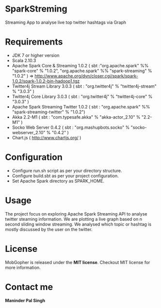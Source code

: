 SparkStreming
=============

Streaming App to analyse live top twitter hashtags via Graph

Requirements 
==============

- JDK 7 or higher version  
- Scala 2.10.3
- Apache Spark Core & Streaming 1.0.2 ( sbt :"org.apache.spark" %% "spark-core" % "1.0.2", "org.apache.spark" %% "spark-streaming" % "1.0.2" )  => http://www.apache.org/dyn/closer.cgi/spark/spark-1.0.2/spark-1.0.2-bin-hadoop1.tgz 
- Twitter4j Stream Library 3.0.3 ( sbt : "org.twitter4j" % "twitter4j-stream" % "3.0.3" )
- Twitter4j Core Library 3.0.3 ( sbt : "org.twitter4j" % "twitter4j-core" % "3.0.3" )
- Apache Spark Streaming Twitter 1.0.2 ( sbt : "org.apache.spark" %% "spark-streaming-twitter" % "1.0.2")
- Akka 2.2-M1 ( sbt : "com.typesafe.akka" % "akka-actor_2.10" % "2.2-M1" )
- Socko Web Server 0.4.2 ( sbt : "org.mashupbots.socko" %  "socko-webserver_2.10" % "0.4.2" )
- Chart.js ( http://www.chartjs.org/ ) 

Configuration
==============

- Configure run.sh script as per your directory structure. 
- Configure build.sbt as per your project configuration. 
- Set Apache Spark directory as SPARK_HOME. 

Usage
==============

The project focus on exploring Apache Spark Streaming API to analyse twitter steaming information. We are plotting a live graph based on n second sliding window streaming. We analysed which topic or hashtag is mostly discussed by the user on the twitter. 


License
==============

MobGopher is released under the **MIT license**. Checkout MIT license for more information. 

Contact me
==============

**Maninder Pal Singh**

